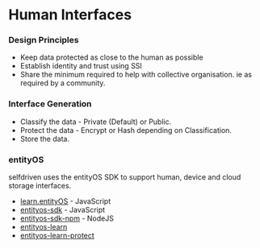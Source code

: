 # Human Interfaces

### Design Principles
- Keep data protected as close to the human as possible
- Establish identity and trust using SSI
- Share the minimum required to help with collective organisation. ie as required by a community.

### Interface Generation

- Classify the data - Private (Default) or Public.
- Protect the data - Encrypt or Hash depending on Classification.
- Store the data.

### entityOS

selfdriven uses the entityOS SDK to support human, device and cloud storage interfaces.

- [learn.entityOS](https://learn.entityos.cloud) - JavaScript
- [entityos-sdk](https://github.com/ibcom-lab/entityos-sdk) - JavaScript
- [entityos-sdk-npm](https://github.com/ibcom-lab/entityos-sdk-npm) - NodeJS
- [entityos-learn](https://github.com/ibcom-lab/entityos-learn)
- [entityos-learn-protect](https://github.com/ibcom-lab/entityos-learn-protect)

